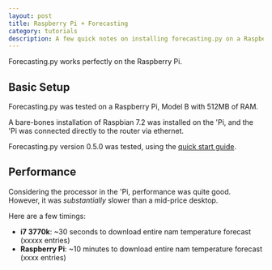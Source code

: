 ```yaml
---
layout: post
title: Raspberry Pi + Forecasting
category: tutorials
description: A few quick notes on installing forecasting.py on a Raspberry Pi
---
```


Forecasting.py works perfectly on the Raspberry Pi. 

<h2 id="basic-setup">Basic Setup</h2>

Forecasting.py was tested on a Raspberry Pi, Model B with 512MB of RAM. 

A bare-bones installation of Raspbian 7.2 was installed on the 'Pi, and the 'Pi was connected directly to the router via ethernet.

Forecasting.py version 0.5.0 was tested, using the [quick start guide](/documentation/quick-start/).

<h2 id="performance">Performance</h2>

Considering the processor in the 'Pi, performance was quite good. However, it was _substantially_ slower than a mid-price desktop.

Here are a few timings:

-  **i7 3770k**: ~30 seconds to download entire nam temperature forecast (xxxxx entries)
-  **Raspberry Pi**: ~10 minutes to download entire nam temperature forecast (xxxx entries)

